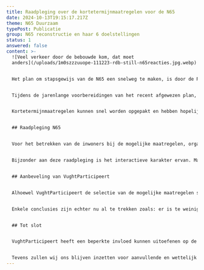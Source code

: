 ```yaml
---
title: Raadpleging over de kortetermijnmaatregelen voor de N65
date: 2024-10-13T19:15:17.217Z
theme: N65 Duurzaam
typePost: Publicatie
group: N65 reconstructie en haar 6 doelstellingen
status: 1
answered: false
content: >-
  ![Veel verkeer door de bebouwde kom, dat moet
  anders](/uploads/1m0szzzuuope-111223-rdb-still-n65reacties.jpg.webp)


  Het plan om stapsgewijs van de N65 een snelweg te maken, is door de Raad van State afgewezen. Het voorbereiden van een nieuw plan zal nog vele jaren duren en zeker te maken krijgen met de veranderingen in ons denken over mobiliteit en leefbaarheid.


  Tijdens de jarenlange voorbereidingen van het recent afgewezen plan, zijn diverse aanpassingen uitgesteld, waardoor er een achterstand is wat betreft onderhoud en modernisering van de N65. Om die achterstand weg te werken en tegelijk de ergste problemen van de huidige N65 op te lossen, hebben Provincie, Rijkswaterstaat en gemeente Vught besloten een project te starten voor het uitvoeren van kortetermijnmaatregelen.


  Kortetermijnmaatregelen kunnen snel worden opgepakt en hebben hopelijk een positief effect op de leefbaarheid in de gemeente Vught. De in de raadpleging voorgestelde maatregelen hebben vooral effect op de woonkernen Vught en Helvoirt.


  ## Raadpleging N65


  Voor het betrekken van de inwoners bij de mogelijke maatregelen, organiseert de afdeling Rijksinfra van de gemeente Vught een raadpleging. Hierbij worden verschillende maatregelen aan de deelnemers voorgelegd, waarover een mening kan worden gegeven. 


  Bijzonder aan deze raadpleging is het interactieve karakter ervan. Maatregelen hebben een prijskaartje en een invloed op het milieu en leefbaarheid. De raadpleging geeft bij keuzes direct een indicatie van de kosten en de bijdrage aan milieu en leefbaarheid, waardoor de deelnemer niet alleen keuzes kan maken maar ook kan optimaliseren op kosten en het effect.


  ## Aanbeveling van VughtParticipeert


  Alhoewel VughtParticipeert de selectie van de mogelijke maatregelen slechts ten dele ondersteunt, de interactieve beoordeling van het effect niet kan controleren en de wijze waarop conclusies zullen worden getrokken ons op dit moment niet bekend zijn, bevelen wij deelname aan deze raadpleging aan. 


  Enkele conclusies zijn echter nu al te trekken zoals: er is te weinig budget en er zijn tegengestelde belangen. Sommige maatregelen zijn zo fundamenteel dat deze niet onderdeel zouden mogen zijn van een pakket korte termijn maatregelen. Deze conclusies moeten leiden tot een fundamentele discussie over aanvullende maatregelen, noodzakelijk op basis van bestaande normen voor luchtkwaliteit, verkeersveiligheid en verkeerslawaai.


  ## Tot slot


  VughtParticipeert heeft een beperkte invloed kunnen uitoefenen op de werkwijze en inhoud van de raadpleging. Wij zullen betrokken en kritisch blijven op het verdere verloop van deze raadpleging. Ook zullen wij, namens alle inwoners van de gemeente Vught, de vinger aan de pols houden waar het gaat om participatie, transparantie en zuivere besluitvorming.


  Tevens zullen wij ons blijven inzetten voor aanvullende en wettelijk voorgeschreven verbeteringen.
---
```

